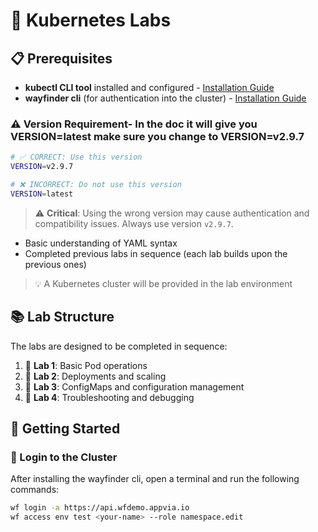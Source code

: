 # 🚀 Kubernetes Labs

## 📋 Prerequisites

- **kubectl CLI tool** installed and configured - [Installation Guide](https://kubernetes.io/docs/tasks/tools/install-kubectl/)
- **wayfinder cli** (for authentication into the cluster) - [Installation Guide](https://docs.appvia.io/wayfinder/cli)

### ⚠️ Version Requirement- In the doc it will give you VERSION=latest  make sure you change to VERSION=v2.9.7

```bash
# ✅ CORRECT: Use this version
VERSION=v2.9.7

# ❌ INCORRECT: Do not use this version
VERSION=latest
```

> ⚠️ **Critical**: Using the wrong version may cause authentication and compatibility issues. Always use version `v2.9.7`.

- Basic understanding of YAML syntax
- Completed previous labs in sequence (each lab builds upon the previous ones)

> 💡 A Kubernetes cluster will be provided in the lab environment

## 📚 Lab Structure

The labs are designed to be completed in sequence:

1. 🔹 **Lab 1**: Basic Pod operations
2. 🔹 **Lab 2**: Deployments and scaling
3. 🔹 **Lab 3**: ConfigMaps and configuration management
4. 🔹 **Lab 4**: Troubleshooting and debugging

## 🚀 Getting Started

### 🔑 Login to the Cluster

After installing the wayfinder cli, open a terminal and run the following commands:

```bash
wf login -a https://api.wfdemo.appvia.io
wf access env test <your-name> --role namespace.edit
```
